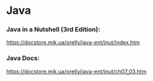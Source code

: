 # Java

### Java in a Nutshell (3rd Edition):  
https://docstore.mik.ua/orelly/java-ent/jnut/index.htm

### Java Docs:  
https://docstore.mik.ua/orelly/java-ent/jnut/ch07_03.htm


